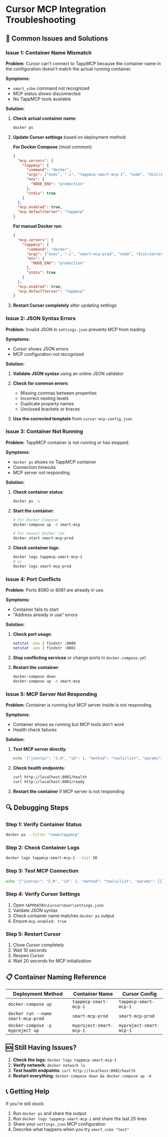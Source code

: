 # Cursor MCP Integration Troubleshooting

## 🚨 Common Issues and Solutions

### Issue 1: Container Name Mismatch

**Problem**: Cursor can't connect to TappMCP because the container name in the configuration doesn't match the actual running container.

**Symptoms**:
- `smart_vibe` command not recognized
- MCP status shows disconnected
- No TappMCP tools available

**Solution**:
1. **Check actual container name**:
   ```bash
   docker ps
   ```

2. **Update Cursor settings** based on deployment method:

   **For Docker Compose** (most common):
   ```json
   {
     "mcp.servers": {
       "tappmcp": {
         "command": "docker",
         "args": ["exec", "-i", "tappmcp-smart-mcp-1", "node", "dist/server.js"],
         "env": {
           "NODE_ENV": "production"
         },
         "stdio": true
       }
     },
     "mcp.enabled": true,
     "mcp.defaultServer": "tappmcp"
   }
   ```

   **For manual Docker run**:
   ```json
   {
     "mcp.servers": {
       "tappmcp": {
         "command": "docker",
         "args": ["exec", "-i", "smart-mcp-prod", "node", "dist/server.js"],
         "env": {
           "NODE_ENV": "production"
         },
         "stdio": true
       }
     },
     "mcp.enabled": true,
     "mcp.defaultServer": "tappmcp"
   }
   ```

3. **Restart Cursor completely** after updating settings

### Issue 2: JSON Syntax Errors

**Problem**: Invalid JSON in `settings.json` prevents MCP from loading.

**Symptoms**:
- Cursor shows JSON errors
- MCP configuration not recognized

**Solution**:
1. **Validate JSON syntax** using an online JSON validator
2. **Check for common errors**:
   - Missing commas between properties
   - Incorrect nesting levels
   - Duplicate property names
   - Unclosed brackets or braces

3. **Use the corrected template** from `cursor-mcp-config.json`

### Issue 3: Container Not Running

**Problem**: TappMCP container is not running or has stopped.

**Symptoms**:
- `docker ps` shows no TappMCP container
- Connection timeouts
- MCP server not responding

**Solution**:
1. **Check container status**:
   ```bash
   docker ps -a
   ```

2. **Start the container**:
   ```bash
   # For Docker Compose
   docker-compose up -d smart-mcp

   # For manual Docker run
   docker start smart-mcp-prod
   ```

3. **Check container logs**:
   ```bash
   docker logs tappmcp-smart-mcp-1
   # or
   docker logs smart-mcp-prod
   ```

### Issue 4: Port Conflicts

**Problem**: Ports 8080 or 8081 are already in use.

**Symptoms**:
- Container fails to start
- "Address already in use" errors

**Solution**:
1. **Check port usage**:
   ```bash
   netstat -ano | findstr :8080
   netstat -ano | findstr :8081
   ```

2. **Stop conflicting services** or change ports in `docker-compose.yml`

3. **Restart the container**:
   ```bash
   docker-compose down
   docker-compose up -d smart-mcp
   ```

### Issue 5: MCP Server Not Responding

**Problem**: Container is running but MCP server inside is not responding.

**Symptoms**:
- Container shows as running but MCP tools don't work
- Health check failures

**Solution**:
1. **Test MCP server directly**:
   ```bash
   echo '{"jsonrpc": "2.0", "id": 1, "method": "tools/list", "params": {}}' | docker exec -i tappmcp-smart-mcp-1 node dist/server.js
   ```

2. **Check health endpoints**:
   ```bash
   curl http://localhost:8081/health
   curl http://localhost:8081/ready
   ```

3. **Restart the container** if MCP server is not responding

## 🔍 Debugging Steps

### Step 1: Verify Container Status
```bash
docker ps --filter "name=tappmcp"
```

### Step 2: Check Container Logs
```bash
docker logs tappmcp-smart-mcp-1 --tail 50
```

### Step 3: Test MCP Connection
```bash
echo '{"jsonrpc": "2.0", "id": 1, "method": "tools/list", "params": {}}' | docker exec -i tappmcp-smart-mcp-1 node dist/server.js
```

### Step 4: Verify Cursor Settings
1. Open `%APPDATA%\Cursor\User\settings.json`
2. Validate JSON syntax
3. Check container name matches `docker ps` output
4. Ensure `mcp.enabled: true`

### Step 5: Restart Cursor
1. Close Cursor completely
2. Wait 10 seconds
3. Reopen Cursor
4. Wait 20 seconds for MCP initialization

## 📋 Container Naming Reference

| Deployment Method | Container Name | Cursor Config |
|------------------|----------------|---------------|
| `docker-compose up` | `tappmcp-smart-mcp-1` | `tappmcp-smart-mcp-1` |
| `docker run --name smart-mcp-prod` | `smart-mcp-prod` | `smart-mcp-prod` |
| `docker-compose -p myproject up` | `myproject-smart-mcp-1` | `myproject-smart-mcp-1` |

## 🆘 Still Having Issues?

1. **Check the logs**: `docker logs tappmcp-smart-mcp-1`
2. **Verify network**: `docker network ls`
3. **Test health endpoints**: `curl http://localhost:8081/health`
4. **Restart everything**: `docker-compose down && docker-compose up -d`

## 📞 Getting Help

If you're still stuck:
1. Run `docker ps` and share the output
2. Run `docker logs tappmcp-smart-mcp-1` and share the last 20 lines
3. Share your `settings.json` MCP configuration
4. Describe what happens when you try `smart_vibe "test"`

